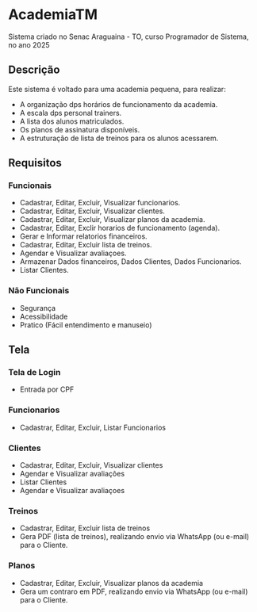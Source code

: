 # AcademiaTM
Sistema criado no Senac Araguaina - TO, curso Programador de Sistema, no ano 2025

## Descrição

Este sistema é voltado para uma academia pequena, para realizar: 
- A organização dps horários de funcionamento da academia.
- A escala dps personal trainers.
- A lista dos alunos matriculados.
- Os planos de assinatura disponíveis.
- A estruturação de lista de treinos para os alunos acessarem.

## Requisitos

### Funcionais
- Cadastrar, Editar, Excluir, Visualizar funcionarios.
- Cadastrar, Editar, Excluir, Visualizar clientes.
- Cadastrar, Editar, Excluir, Visualizar planos da academia.
- Cadastrar, Editar, Exclir horarios de funcionamento (agenda).
- Gerar e Informar relatorios financeiros.
- Cadastrar, Editar, Excluir lista de treinos.
- Agendar e Visualizar avaliaçoes.
- Armazenar Dados financeiros, Dados Clientes, Dados Funcionarios.
- Listar Clientes.

### Não Funcionais
- Segurança
- Acessibilidade
- Pratico (Fácil entendimento e manuseio)

## Tela

### Tela de Login
- Entrada por CPF

### Funcionarios 
- Cadastrar, Editar, Excluir, Listar Funcionarios

### Clientes
- Cadastrar, Editar, Excluir, Visualizar clientes
- Agendar e Visualizar avaliações
- Listar Clientes
- Agendar e Visualizar avaliaçoes 

### Treinos 
- Cadastrar, Editar, Excluir lista de treinos
- Gera PDF (lista de treinos), realizando envio via WhatsApp (ou e-mail) para o Cliente.

### Planos
- Cadastrar, Editar, Excluir, Visualizar planos da academia
- Gera um contraro em PDF, realizando envio via WhatsApp (ou e-mail) para o Cliente.
